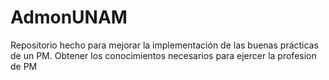 # AdmonUNAM
Repositorio hecho para mejorar la implementación de las buenas prácticas de un PM.
Obtener los conocimientos necesarios para ejercer la profesion de  PM
